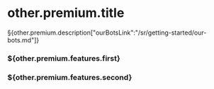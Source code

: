 # other.premium.title

§{other.premium.description["ourBotsLink":"/sr/getting-started/our-bots.md"]}

### \${other.premium.features.first}

### \${other.premium.features.second}
